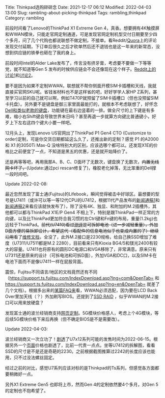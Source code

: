 Title: Thinkpad选购碎碎念
Date: 2021-12-17 06:12
Modified: 2022-04-03 13:00
Slug: rambling-about-picking-thinkpad
Tags: rambling,thinkpad
Category: rambling

前段时间看了Lenovo的ThinkPad X1 Extreme Gen 4，真香。想要拥有4K触摸屏和WWAN模块，只能走官网定制通道，可是发现官网定制机型交付日期要至少四个多月，问了几个代购也都说联想不做定制，不接单。看Reddit/[Quora](https://www.quora.com/What-is-the-cause-of-the-extreme-delays-in-the-shipping-of-Lenovo-computers-where-estimated-wait-times-are-up-to-eight-months-or-more)上的评论发现交付延期，下订单后很久之后才砍单然后还不退钱也是这一年来的新常态，没想到供应链的铁拳也砸在了我的身上。

前段时间Intel的Alder Lake发布了，传言没有挤牙膏，考虑要不要做一下等等党，就不知道等Gen 5 发布的时候供应链会不会还像现在这个样子。[Reddit上的讨论1](https://www.reddit.com/r/thinkpad/comments/r458o9/buy_p1_gen4_x1e_gen4_now_or_wait_for_12th_gen/)和[讨论2](https://www.reddit.com/r/thinkpad/comments/pt6tkl/would_you_consider_to_wait_and_buy_alder_lake/)。

要不是因为如果不定制WWAN，联想就不帮你侧面开模SIM卡插槽和天线，我就直接买官网SKU呢。省钱省材料也不是这样省的吧，好好学学人家HP Z系列，甚至学习以前的自己就可以啊，例如T470P就预留了SIM卡插槽口（但也没预留SIM卡托盘）。另外要不是键盘是御三家里面最能打的，就根本不考虑联想了，好怀念[Dell和类似老款的键盘](https://www.zhihu.com/question/319431292/answer/649068108)，功能键在最右边竖着的一排。做全尺寸的上下键是有多难，缩小右Shift键会导致世界末日吗？甚至再退一步就算方向键比普通键小，好歹上下左右这四个键大小要一样吧。

12月头上，发现Lenovo US官网出了ThinkPad P1 Gen4 CTO (Customize to order)定制，可是你交货日期都延这么久了，还推出新的定制？感觉 P1 的A2000 和 X1 的3050Ti Max-Q 没啥特别大的区别，应该选哪个都可以。还发现X1E的价格比之前便宜了一点，不知道是黑五的优惠，还是就开始降价了。

还是再等等吧，再用我那A、B、C、D面坏了无数次，键盘换了无数次，<del>内置无线网卡坏了，</del>(Update:通过pci rescan修复了)，橡胶老化掉落，无比笨重的Dell撑一段时间吧。

Update 2022-02-08:

最近忽然发现了富士通(Fujitsu)的Lifebook，瞬间觉得被击中好球区。最想要的型号是U7411（或许可以等一等12代CPU的U7412，根据11代产品发布的[新闻通稿1](https://www.fujitsu.com/emeia/about/resources/news/press-releases/2021/emeai-20212601-new-fujitsu-lifebook-models-built-to-enable.html)和[新闻通稿2](https://www.fujitsu.com/lu/about/resources/news/press-releases/2021/emeai-20210902-upgraded-fujitsu-lifebook-models.html)来看应该就快发布了），除了没有4K、独显、和附加的M.2插槽外，其他都可以都与ThinkPad X1E/P Gen4 不相上下，特别是跟ThinkPad一样正常的方向键，以及比ThinkPad更加符合我习惯的左Ctrl键和Fn键的布局，重量(1.2kg)也远轻于ThinkPad。<del>前代(U7410)看过[测评](https://laptopmedia.com/review/fujitsu-lifebook-u7410-review-a-business-grade-laptop-with-a-handful-of-features/)是可拆卸电池（进一步减轻重量），外加D面方便的易拆卸设计，希望这代（看配件的信息电池似乎也变成内置的了）继续沿用</del>看了[维修文档](https://support.ts.fujitsu.com/IndexDownload.asp?SoftwareGuid=D430C70E-FE9E-4665-88E9-98CB4123C726)，全没了，此外M.2接口是2230规格，给自己换SSD增加了难度（U7311/U7511都是M.2 2280），目前看来只有Kioxia BG4/5和镁光2400有较大的容量。U7411也将原有的圆形DC电源口和VGA移除了，非常满意。原来只有U7311还是原来的设计（可拆电池和可拆D面），外加VGA和DC口，以及SIM卡在电池下面而不是像U7411一样在屁股背面。

震惊，Fujitsu不同语言/地区的文档竟然还有不同（https://support.ts.fujitsu.com/IndexDownload.asp?lng=com&OpenTab= 和 https://support.ts.fujitsu.com/IndexDownload.asp?lng=en&OpenTab= 就差了几个文档）。根据多出来的[某篇FAQ来](https://support.ts.fujitsu.com/indexdownload.asp?sprache=en&opentab=faqcontent&id=233706899)看，WWAN必须选配，因为要在LCD Back Over里加天线（？）外加刷写BIOS。还提到了[SSD RAID](https://support.ts.fujitsu.com/indexdownload.asp?sprache=en&opentab=faqcontent&id=233739293) ，似乎WWAN的M.2接口可以用来放硬盘？

发现富士通的波兰经销商支持[网页定制](https://configurator.fujitsu-shop.pl/en/notebook/business_professional)。5G模块价格感人，考虑上个4G模块，等后续5G模块价格下来后再换（但不确定BIOS是不是需要改）。

Update 2022-04-03:

波兰经销商又一次立功了！[剧透](https://configurator.fujitsu-shop.pl/en/lifebooks/lifebook_u7412/FPC07589BK/info.html)了U7x12系列可能的发售时间为2022-06-15。根据另外一个[页面](https://configurator.fujitsu-shop.pl/en/info/FPCRG174BK.html)价格也剧透了，比前一代贵一点点。坐等U7412的拆解图，看看SSD的尺寸是不是还是奇葩的2230。之前根据截图推算过2242的长度应该也能用，只不过没法螺丝固定。

经过之前的对比，感觉U7系列应该对标的是Thinkpad的Ts系列，但感觉各方面都要稍微好一点。

另外X1 Extreme Gen5 也即将上市，然而Gen 4的定制依然要4个多月，对Gen 5的定制也不抱希望了。
